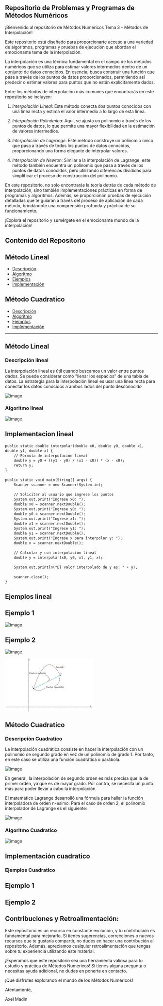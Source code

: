## Repositorio de Problemas y Programas de Métodos Numéricos


¡Bienvenido al repositorio de Métodos Numéricos Tema 3 - Métodos de Interpolación!

Este repositorio está diseñado para proporcionarte acceso a una variedad de algoritmos, programas y pruebas de ejecución que abordan el emocionante tema de la interpolación.

La interpolación es una técnica fundamental en el campo de los métodos numéricos que se utiliza para estimar valores intermedios dentro de un conjunto de datos conocidos. En esencia, busca construir una función que pase a través de los puntos de datos proporcionados, permitiendo así predecir o estimar valores para puntos que no están explícitamente dados.

Entre los métodos de interpolación más comunes que encontrarás en este repositorio se incluyen:

1. *Interpolación Lineal:* Este método conecta dos puntos conocidos con una línea recta y estima el valor intermedio a lo largo de esta línea.
  
2. *Interpolación Polinómica:* Aquí, se ajusta un polinomio a través de los puntos de datos, lo que permite una mayor flexibilidad en la estimación de valores intermedios.
  
3. *Interpolación de Lagrange:* Este método construye un polinomio único que pasa a través de todos los puntos de datos conocidos, proporcionando una forma elegante de interpolar valores.
  
4. *Interpolación de Newton:* Similar a la interpolación de Lagrange, este método también encuentra un polinomio que pasa a través de los puntos de datos conocidos, pero utilizando diferencias divididas para simplificar el proceso de construcción del polinomio.

En este repositorio, no solo encontrarás la teoría detrás de cada método de interpolación, sino también implementaciones prácticas en forma de programas y algoritmos. Además, se proporcionan pruebas de ejecución detalladas que te guiarán a través del proceso de aplicación de cada método, brindándote una comprensión profunda y práctica de su funcionamiento.

¡Explora el repositorio y sumérgete en el emocionante mundo de la interpolación!

## Contenido del Repositorio

## Método Lineal

- [Descripción](#descripción-lineal)
- [Algoritmo](#algoritmo-lienal)
- [Ejemplos](#ejemplos-lineal)
- [Implementación](#implementacionlineal)


## Método Cuadratico

- [Descripción](#descripción-gauss-seidel)
- [Algoritmo](#algoritmo-gauss-seidel)
- [Ejemplos](#ejemplos-gauss-seidel)
- [Implementación](#implementación-gauss-seidel)


---

## Método Lineal

### Descripción lineal

La interpolación lineal es útil cuando buscamos un valor entre puntos dados. Se puede considerar como "llenar los espacios" de una tabla de datos. La estrategia para la interpolación lineal es usar una línea recta para conectar los datos conocidos a ambos lados del punto desconocido

![image](https://github.com/xlmdn/Problemario_T5/assets/147437527/a9087117-3c63-458c-a633-6f811e2c81bb)


### Algoritmo lineal

![image](https://github.com/xlmdn/Problemario_T5/assets/147437527/becee10b-de29-4d5e-918e-0ab98d50b0b2)


## Implementacion lineal

    public static double interpolar(double x0, double y0, double x1, double y1, double x) {
        // Fórmula de interpolación lineal
        double y = y0 + ((y1 - y0) / (x1 - x0)) * (x - x0);
        return y;
    }

    public static void main(String[] args) {
        Scanner scanner = new Scanner(System.in);

        // Solicitar al usuario que ingrese los puntos
        System.out.print("Ingrese x0: ");
        double x0 = scanner.nextDouble();
        System.out.print("Ingrese y0: ");
        double y0 = scanner.nextDouble();
        System.out.print("Ingrese x1: ");
        double x1 = scanner.nextDouble();
        System.out.print("Ingrese y1: ");
        double y1 = scanner.nextDouble();
        System.out.print("Ingrese x para interpolar y: ");
        double x = scanner.nextDouble();

        // Calcular y con interpolación lineal
        double y = interpolar(x0, y0, x1, y1, x);

        System.out.println("El valor interpolado de y es: " + y);

        scanner.close();
    }

## Ejemplos lineal

## Ejemplo 1

![image](https://github.com/xlmdn/Problemario_T5/assets/147437527/e8921924-b8ec-460b-98e0-b8dbf0510373)

## Ejemplo 2

![image](https://github.com/xlmdn/Problemario_T5/assets/147437527/42b2838f-9da8-4366-abcb-bbdd97c9e316)

![alt text](image.png)



## Método Cuadratico

### Descripción Cuadratico

La interpolación cuadrática consiste en hacer la interpolación con un polinomio de segundo grado en vez de un polinomio de grado 1. Por tanto, en este caso se utiliza una función cuadrática o parábola.

![image](https://github.com/xlmdn/Problemario_T5/assets/147437527/5aeec2ca-2bf3-4c74-a5ae-af2c0ab5ef4f)

En general, la interpolación de segundo orden es más precisa que la de primer orden, ya que es de mayor grado. Por contra, se necesita un punto más para poder llevar a cabo la interpolación.

El matemático Lagrange desarrolló una fórmula para hallar la función interpoladora de orden n-ésimo. Para el caso de orden 2, el polinomio interpolador de Lagrange es el siguiente:


![image](https://github.com/xlmdn/Problemario_T5/assets/147437527/c2f7b6f0-1212-4f3d-b009-c92f52b2ef96)



### Algoritmo Cuadratico

![image](https://github.com/xlmdn/Problemario_T5/assets/147437527/9b295337-a942-44a9-bc2c-e2eb381fda9e)


## Implementación cuadratico




### Ejemplos Cuadratico

## Ejemplo 1



## Ejemplo 2



## Contribuciones y Retroalimentación:

Este repositorio es un recurso en constante evolución, y tu contribución es fundamental para mejorarlo. Si tienes sugerencias, correcciones o nuevos recursos que te gustaría compartir, no dudes en hacer una contribución al repositorio. Además, apreciamos cualquier retroalimentación que tengas sobre tu experiencia utilizando este material.

¡Esperamos que este repositorio sea una herramienta valiosa para tu estudio y práctica de Métodos Numéricos! Si tienes alguna pregunta o necesitas ayuda adicional, no dudes en ponerte en contacto.

¡Que disfrutes explorando el mundo de los Métodos Numéricos!

Atentamente, 

Axel Madin